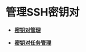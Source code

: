 # 管理SSH密钥对<a name="ZH-CN_TOPIC_0279178327"></a>

-   **[密钥对管理](密钥对管理.md)**  

-   **[密钥对任务管理](密钥对任务管理.md)**  



